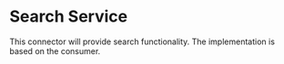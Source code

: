 # Search Service

This connector will provide search functionality. 
The implementation is based on the consumer.
